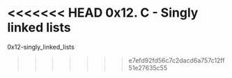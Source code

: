 <<<<<<< HEAD
0x12. C - Singly linked lists
=======
0x12-singly_linked_lists
>>>>>>> e7efd92fd56c7c2dacd6a757c12ff51e27635c55
